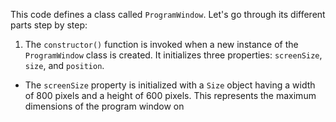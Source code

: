 This code defines a class called `ProgramWindow`. Let's go through its different parts step by step:

1. The `constructor()` function is invoked when a new instance of the `ProgramWindow` class is created. It initializes three properties: `screenSize`, `size`, and `position`. 

- The `screenSize` property is initialized with a `Size` object having a width of 800 pixels and a height of 600 pixels. This represents the maximum dimensions of the program window on